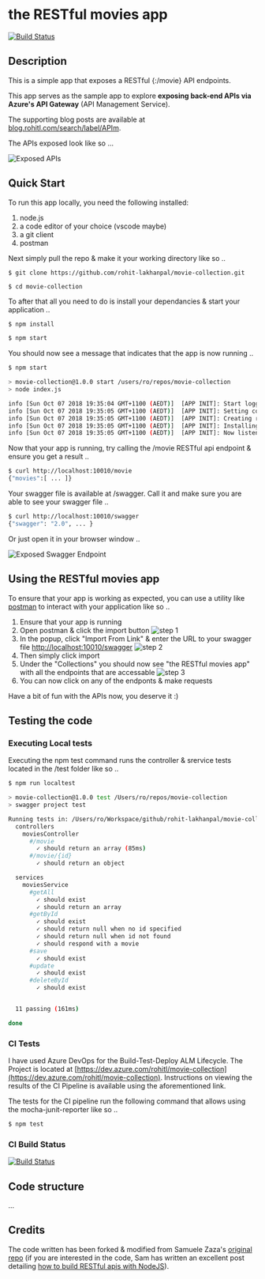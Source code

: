 # the RESTful movies app 
[![Build Status](https://dev.azure.com/rohitl/movie-collection/_apis/build/status/movie-collection-Node.js%20With%20gulp-CI)](https://dev.azure.com/rohitl/movie-collection/_build/latest?definitionId=3)

## Description
This is a simple app that exposes a RESTful {:/movie} API endpoints. 

This app serves as the sample app to explore **exposing back-end APIs via Azure's API Gateway**  (API Management Service). 

The supporting blog posts are available at [blog.rohitl.com/search/label/APIm](http://blog.rohitl.com/search/label/APIm).

The APIs exposed look like so ...

![Exposed APIs](/resources/img/swagger.png)

## Quick Start
To run this app locally, you need the following installed:
1. node.js
1. a code editor of your choice (vscode maybe)
1. a git client
1. postman

Next simply pull the repo & make it your working directory like so ..
```nodejs
$ git clone https://github.com/rohit-lakhanpal/movie-collection.git

$ cd movie-collection
```

To after that all you need to do is install your dependancies & start your application ..
```bash
$ npm install

$ npm start
```

You should now see a message that indicates that the app is now running ..
```bash
$ npm start

> movie-collection@1.0.0 start /users/ro/repos/movie-collection
> node index.js

info [Sun Oct 07 2018 19:35:04 GMT+1100 (AEDT)]  [APP INIT]: Start logger ...
info [Sun Oct 07 2018 19:35:05 GMT+1100 (AEDT)]  [APP INIT]: Setting config ...
info [Sun Oct 07 2018 19:35:05 GMT+1100 (AEDT)]  [APP INIT]: Creating rest endpoints ...
info [Sun Oct 07 2018 19:35:05 GMT+1100 (AEDT)]  [APP INIT]: Installing swagger middleware ...
info [Sun Oct 07 2018 19:35:05 GMT+1100 (AEDT)]  [APP INIT]: Now listening on port 10010 ...
```
Now that your app is running, try calling the /movie RESTful api endpoint & ensure you get a result ..
```bash
$ curl http://localhost:10010/movie
{"movies":[ ... ]}
```

Your swagger file is available at /swagger. Call it and make sure you are able to see your swagger file ..
```bash
$ curl http://localhost:10010/swagger
{"swagger": "2.0", ... }
```

Or just open it in your browser window ..

![Exposed Swagger Endpoint](/resources/img/swagger-hosted-localhost.png)

## Using **the RESTful movies app**
To ensure that your app is working as expected, you can use a utility like [postman](https://www.getpostman.com) to interact with your application like so ..

1. Ensure that your app is running 
1. Open postman & click the import button ![step 1](/resources/img/postman-1.png)
1. In the popup, click "Import From Link" & enter the URL to your swagger file [http://localhost:10010/swagger](http://localhost:10010/swagger) ![step 2](/resources/img/postman-2.png)
1. Then simply click import
1. Under the "Collections" you should now see "the RESTful movies app" with all the endpoints that are accessable ![step 3](/resources/img/postman-3.png)
1. You can now click on any of the endponts & make requests

Have a bit of fun with the APIs now, you deserve it :)

## Testing the code 
### Executing Local tests
Executing the npm test command runs the controller & srervice tests located in the /test folder like so .. 

```bash
$ npm run localtest

> movie-collection@1.0.0 test /Users/ro/repos/movie-collection
> swagger project test

Running tests in: /Users/ro/Workspace/github/rohit-lakhanpal/movie-collection/test...
  controllers
    moviesController
      #/movie
        ✓ should return an array (85ms)
      #/movie/{id}
        ✓ should return an object

  services
    moviesService
      #getAll
        ✓ should exist
        ✓ should return an array
      #getById
        ✓ should exist
        ✓ should return null when no id specified
        ✓ should return null when id not found
        ✓ should respond with a movie
      #save
        ✓ should exist
      #update
        ✓ should exist
      #deleteById
        ✓ should exist


  11 passing (161ms)

done

```

### CI Tests
I have used Azure DevOps for the Build-Test-Deploy ALM Lifecycle. The Project is located at [https://dev.azure.com/rohitl/movie-collection](https://dev.azure.com/rohitl/movie-collection). Instructions on viewing the results of the CI Pipeline is available using the aforementioned link.

The tests for the CI pipeline run the following command that allows using the mocha-junit-reporter like so  ..

```bash
$ npm test
```

### CI Build Status
[![Build Status](https://dev.azure.com/rohitl/movie-collection/_apis/build/status/movie-collection-Node.js%20With%20gulp-CI)](https://dev.azure.com/rohitl/movie-collection/_build/latest?definitionId=3)

## Code structure
...

## Credits
The code written has been forked & modified from Samuele Zaza's [original repo](https://github.com/samuxyz/movie-collection) (if you are interested in the code, Sam has written an excellent post detailing [how to build RESTful apis with NodeJS](https://scotch.io/tutorials/speed-up-your-restful-api-development-in-node-js-with-swagger)).
